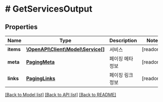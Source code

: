 # # GetServicesOutput

## Properties

Name | Type | Description | Notes
------------ | ------------- | ------------- | -------------
**items** | [**\OpenAPI\Client\Model\Service[]**](Service.md) | 서비스 | [readonly]
**meta** | [**PagingMeta**](PagingMeta.md) | 페이징 메타정보 | [readonly]
**links** | [**PagingLinks**](PagingLinks.md) | 페이징 링크정보 | [readonly]

[[Back to Model list]](../../README.md#models) [[Back to API list]](../../README.md#endpoints) [[Back to README]](../../README.md)
